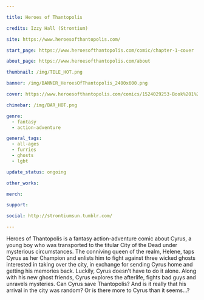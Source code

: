 ```yaml
---

title: Heroes of Thantopolis

credits: Izzy Hall (Strontium)

site: https://www.heroesofthantopolis.com/

start_page: https://www.heroesofthantopolis.com/comic/chapter-1-cover

about_page: https://www.heroesofthantopolis.com/about

thumbnail: /img/TILE_HOT.png

banner: /img/BANNER_HeroesOfThantopolis_2400x600.png

cover: https://www.heroesofthantopolis.com/comics/1524029253-Book%201%20cover%20for%20web.png

chimebar: /img/BAR_HOT.png

genre: 
  - fantasy
  - action-adventure

general_tags: 
  - all-ages
  - furries
  - ghosts
  - lgbt

update_status: ongoing

other_works:

merch: 

support:

social: http://strontiumsun.tumblr.com/

---
```


Heroes of Thantopolis is a fantasy action-adventure comic about Cyrus, a young boy who was transported to the titular City of the Dead under mysterious circumstances. The conniving queen of the realm, Helene, taps Cyrus as her Champion and enlists him to fight against three wicked ghosts interested in taking over the city, in exchange for sending Cyrus home and getting his memories back. Luckily, Cyrus doesn’t have to do it alone. Along with his new ghost friends, Cyrus explores the afterlife, fights bad guys and unravels mysteries. Can Cyrus save Thantopolis? And is it really that his arrival in the city was random? Or is there more to Cyrus than it seems…?